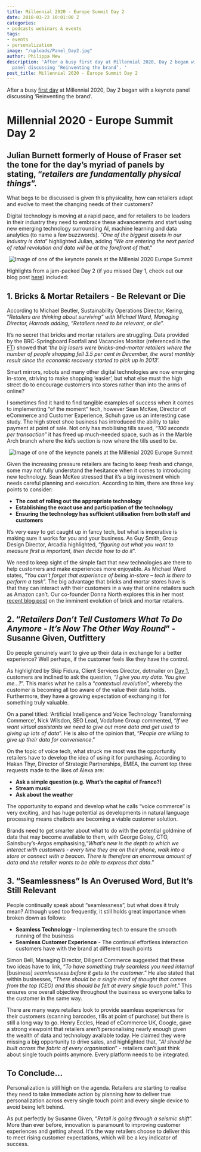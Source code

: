 ```yaml
---
title: Millennial 2020 - Europe Summit Day 2
date: 2018-03-22 10:01:00 Z
categories:
- podcasts webinars & events
tags:
- events
- personalization
image: "/uploads/Panel_Day2.jpg"
author: Philippa Mew
description: 'After a busy first day at Millennial 2020, Day 2 began with a keynote
  panel discussing ‘Reinventing the brand’. '
post_title: Millennial 2020 - Europe Summit Day 2
---
```


After a busy [first day](https://dressipi.com/blog/millennial-2020-europe-summit-day-1/) at Millennial 2020, Day 2 began with a keynote panel discussing ‘Reinventing the brand’. 

# Millennial 2020 - Europe Summit Day 2

## Julian Burnett formerly of House of Fraser set the tone for the day’s myriad of panels by stating, “*retailers are fundamentally physical things*”. 

What begs to be discussed is given this physicality, how can retailers adapt and evolve to meet the changing needs of their customers? 

Digital technology is moving at a rapid pace, and for retailers to be leaders in their industry they need to embrace these advancements and start using new emerging technology surrounding AI, machine learning and data analytics (to name a few buzzwords). “*One of the biggest assets in our industry is data*” highlighted Julian, adding “*We are entering the next period of retail revolution and data will be at the forefront of that*." 

<p style="text-align:center"><img style="margin-left: 0px" alt="Image of one of the keynote panels at the Millenial 2020 Europe Summit" src="/uploads/day-2-panel_keynote.jpg"/></p>

Highlights from a jam-packed Day 2 (if you missed Day 1, check out our blog post [here](https://dressipi.com/blog/millennial-2020-europe-summit-day-1/)) included:

## 1. Bricks & Mortar Retailers - Be Relevant or Die

According to Michael Beutler, Sustainability Operations Director, Kering, “*Retailers are thinking about surviving” with Michael Ward, Managing Director, Harrods adding, “Retailers need to be relevant, or die*”.

It’s no secret that bricks and mortar retailers are struggling. Data provided by the BRC-Springboard Footfall and Vacancies Monitor (referenced in the [FT](https://www.ft.com/content/cfda2374-f7be-11e7-8715-e94187b3017e)) showed that ‘*the big losers were bricks-and-mortar retailers where the number of people shopping fell 3.5 per cent in December, the worst monthly result since the economic recovery started to pick up in 2013*’.

Smart mirrors, robots and many other digital technologies are now emerging in-store, striving to make shopping ‘easier’, but what else must the high street do to encourage customers into stores rather than into the arms of online? 

I sometimes find it hard to find tangible examples of success when it comes to implementing “of the moment” tech, however Sean McKee, Director of eCommerce and Customer Experience, Schuh gave us an interesting case study. The high street shoe business has introduced the ability to take payment at point of sale. Not only has mobilising tills saved, “*100 seconds per transaction*” it has freed up much-needed space, such as in the Marble Arch branch where the kid’s section is now where the tills used to be.

<p style="text-align:center"><img style="margin-left: 0px" alt="Image of one of the keynote panels at the Millenial 2020 Europe Summit" src="/uploads/day-2-panel_keynote_2.jpg"/></p>

Given the increasing pressure retailers are facing to keep fresh and change, some may not fully understand the hesitance when it comes to introducing new technology. Sean McKee stressed that it’s a big investment which needs careful planning and execution. According to him, there are three key points to consider:

* **The cost of rolling out the appropriate technology**
* **Establishing the exact use and participation of the technology**
* **Ensuring the technology has sufficient utilisation from both staff and customers**

It’s very easy to get caught up in fancy tech, but what is imperative is making sure it works for you and your business. As Guy Smith, Group Design Director, Arcadia highlighted, “*figuring out what you want to measure first is important, then decide how to do it*”. 

We need to keep sight of the simple fact that new technologies are there to help customers and make experiences more enjoyable. As Michael Ward states, “*You can’t forget that experience of being in-store – tech is there to perform a task*”. The big advantage that bricks and mortar stores have is that they can interact with their customers in a way that online retailers such as Amazon can’t. Our co-founder Donna North explores this in her most [recent blog post](https://dressipi.com/blog/new-phase-of-retail-evolution-bricks-and-mortar-retailers/) on the imminent evolution of brick and mortar retailers.


## 2. “*Retailers Don’t Tell Customers What To Do Anymore - It’s Now The Other Way Round*” - Susanne Given, Outfittery

Do people genuinely want to give up their data in exchange for a better experience? Well perhaps, if the customer feels like they have the control.

As highlighted by Skip Fidura, Client Services Director, dotmailer on [Day 1](https://dressipi.com/blog/millennial-2020-europe-summit-day-1/), customers are inclined to ask the question, “*I give you my data. You give me…?*”. This marks what he calls a “*contextual revolution*”, whereby the customer is becoming all too aware of the value their data holds. Furthermore, they have a growing expectation of exchanging it for something truly valuable.

On a panel titled: ‘Artificial Intelligence and Voice Technology Transforming Commerce’, Nick Wilsdon, SEO Lead, Vodafone Group commented, “*If we want virtual assistants we need to give out more data and get used to giving up lots of data*”. He is also of the opinion that, “*People are willing to give up their data for convenience*.” 

On the topic of voice tech, what struck me most was the opportunity retailers have to develop the idea of using it for purchasing. According to Hakan Thyr, Director of Strategic Partnerships, EMEA, the current top three requests made to the likes of Alexa are:

* **Ask a simple question (e.g. What’s the capital of France?)**
* **Stream music**
* **Ask about the weather**

The opportunity to expand and develop what he calls “voice commerce” is very exciting, and has huge potential as developments in natural language processing means chatbots are becoming a viable customer solution.

Brands need to get smarter about what to do with the potential goldmine of data that may become available to them, with George Goley, CTO, Sainsbury’s-Argos emphasising,“*What’s new is the depth to which we interact with customers - every time they are on their phone, walk into a store or connect with a beacon. There is therefore an enormous amount of data and the retailer wants to be able to express that data*.” 

## 3. “Seamlessness” Is An Overused Word, But It’s Still Relevant 

People continually speak about “seamlessness”, but what does it truly mean? Although used too frequently, it still holds great importance when broken down as follows:

* **Seamless Technology** - Implementing tech to ensure the smooth running of the business 
* **Seamless Customer Experience** - The continual effortless interaction customers have with the brand at different touch points

Simon Bell, Managing Director, Diligent Commerce suggested that these two ideas have to link, “*To have something truly seamless you need internal* [business] *seamlessness before it gets to the customer*.” He also stated that within businesses, “*There should be a single mind of thought that comes from the top (CEO) and this should be felt at every single touch point*.” This ensures one overall objective throughout the business so everyone talks to the customer in the same way.

There are many ways retailers look to provide seamless experiences for their customers (scanning barcodes, tills at point of purchase) but there is still a long way to go. Henry Eccles, Head of eCommerce UK, Google, gave a strong viewpoint that retailers aren’t personalising nearly enough given the wealth of data and technology available today. He claimed they were missing a big opportunity to drive sales, and highlighted that, “*AI should be built across the fabric of every organisation*” - retailers can’t just think about single touch points anymore. Every platform needs to be integrated.

## To Conclude…

Personalization is still high on the agenda. Retailers are starting to realise they need to take immediate action by planning how to deliver true personalization across every single touch point and every single device to avoid being left behind. 

As put perfectly by Susanne Given, “*Retail is going through a seismic shift*”. More than ever before, innovation is paramount to improving customer experiences and getting ahead. It's the way retailers choose to deliver this to meet rising customer expectations, which will be a key indicator of success. 
